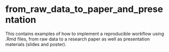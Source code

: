 # from_raw_data_to_paper_and_presentation
This contains examples of how to implement a reproducible workflow using .Rmd files, from raw data to a research paper as well as presentation materials (slides and poster).

